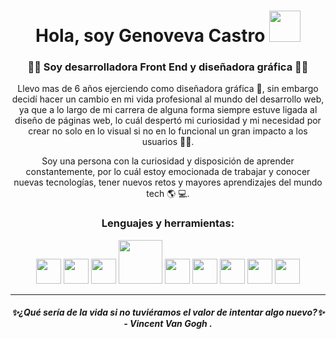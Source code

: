 <h1 align="center"> Hola, soy Genoveva Castro <img src="https://github.com/GenovevaCastro/GenovevaCastro/assets/131982616/651545c1-ae8e-435e-813a-58bea8f0e36c" width="50" height=50"/></h1> 

<div id=header align="center">
<h3>👩‍💻  Soy desarrolladora Front End y diseñadora gráfica  👩‍🎨</h3>
</div>

<div id=header align="center">
<p>Llevo mas de 6 años ejerciendo como diseñadora gráfica 🎨, sin embargo decidí hacer un cambio en mi vida profesional al mundo del desarrollo web, ya que a lo largo de mi carrera de alguna forma siempre estuve ligada al diseño de páginas web, lo cuál despertó mi curiosidad y mi necesidad por crear no solo en lo visual si no en lo funcional un gran impacto a los usuarios 👩‍💻. 

Soy una persona con la curiosidad y disposición de aprender constantemente, por lo cuál estoy emocionada de trabajar y conocer nuevas tecnologías, tener nuevos retos y mayores aprendizajes del mundo tech 🌎 💻.</p>
</div>

<div id=lenguajes align="center">
<h3>Lenguajes y herramientas:</h3>

<div id=lenguajes/tools align="center">
  <img src="https://github.com/GenovevaCastro/GenovevaCastro/assets/131982616/10e13d46-e1fd-4e75-99c7-1bdd3413597c" width="40" height="40"/>

  <img src="https://github.com/GenovevaCastro/GenovevaCastro/assets/131982616/0f4efb7a-90ea-4bde-b0c6-32a333f45631" width="40" height="40"/>

<img src="https://github.com/GenovevaCastro/GenovevaCastro/assets/131982616/d70f2414-bfda-415d-ac71-812b6bd864a1" width="40" height="40"/>

<img src="https://github.com/GenovevaCastro/GenovevaCastro/assets/131982616/a01c6820-2017-43aa-b9f1-50d9e605f128" width="70"/>

<img src="https://github.com/GenovevaCastro/GenovevaCastro/assets/131982616/b67a02be-afa8-4cf3-9e4c-f07533cb1bf1" width="40" height="40"/>

<img src="https://github.com/GenovevaCastro/GenovevaCastro/assets/131982616/fe431bc6-d7ff-4748-a1c4-8fd0bb3085ae" width="40" height="40"/>

<img src="https://github.com/GenovevaCastro/GenovevaCastro/assets/131982616/40ccee33-26fc-4aa5-9c6f-66b930877349" width="40" height="40"/>

<img src="https://github.com/GenovevaCastro/GenovevaCastro/assets/131982616/641f126b-d7ae-45e4-a1d2-b28bf3d746a0" width="40" height="40"/>

<img src="https://github.com/GenovevaCastro/GenovevaCastro/assets/131982616/a8b7e6ff-17c4-4e2e-b40b-2e245939b0ab" width="40" height="40"/>
</div>
</div>

---
<div id=header align="center">
<h5>✨¿Qué sería de la vida si no tuviéramos el valor de intentar algo nuevo?✨  -  Vincent Van Gogh .</h5>
</div>


